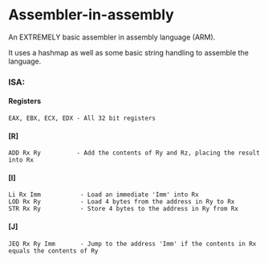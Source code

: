 # Assembler-in-assembly



An EXTREMELY basic assembler in assembly language (ARM).

It uses a hashmap as well as some basic string handling to assemble the language.

### ISA:

#### Registers
    EAX, EBX, ECX, EDX - All 32 bit registers


#### [R]
    ADD Rx Ry          - Add the contents of Ry and Rz, placing the result into Rx


#### [I]
    Li Rx Imm           - Load an immediate 'Imm' into Rx
    LOD Rx Ry           - Load 4 bytes from the address in Ry to Rx
    STR Rx Ry           - Store 4 bytes to the address in Ry from Rx


#### [J]
    JEQ Rx Ry Imm       - Jump to the address 'Imm' if the contents in Rx equals the contents of Ry









